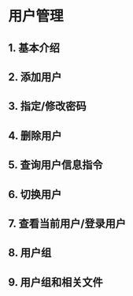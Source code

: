 # 用户管理

## 1. 基本介绍



## 2. 添加用户



## 3. 指定/修改密码



## 4. 删除用户



## 5. 查询用户信息指令



## 6. 切换用户



## 7. 查看当前用户/登录用户



## 8. 用户组



## 9. 用户组和相关文件



